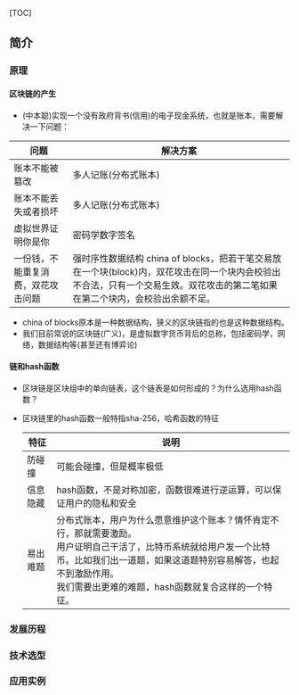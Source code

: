[TOC]

## 简介

### 原理

#### 区块链的产生

- (中本聪)实现一个没有政府背书(信用)的电子现金系统，也就是账本，需要解决一下问题：

| 问题                               | 解决方案                                                     |
| ---------------------------------- | ------------------------------------------------------------ |
| 账本不能被篡改                     | 多人记账(分布式账本)                                         |
| 账本不能丢失或者损坏               | 多人记账(分布式账本)                                         |
| 虚拟世界证明你是你                 | 密码学数字签名                                               |
| 一份钱，不能重复消费，双花攻击问题 | 强时序性数据结构 china of blocks，把若干笔交易放在一个块(block)内，双花攻击在同一个块内会校验出不合法，只有一个交易生效。双花攻击的第二笔如果在第二个块内，会校验出余额不足。 |

- china of blocks原本是一种数据结构，狭义的区块链指的也是这种数据结构。
- 我们目前常说的区块链(广义)，是虚拟数字货币背后的总称，包括密码学，网络，数据结构等(甚至还有博弈论)

#### 链和hash函数

- 区块链是区块组中的单向链表，这个链表是如何形成的？为什么选用hash函数？

- 区块链里的hash函数一般特指sha-256，哈希函数的特征

  | 特征     | 说明                                                         |
  | -------- | ------------------------------------------------------------ |
  | 防碰撞   | 可能会碰撞，但是概率极低                                     |
  | 信息隐藏 | hash函数，不是对称加密，函数很难进行逆运算，可以保证用户的隐私和安全 |
  | 易出难题 | 分布式账本，用户为什么愿意维护这个账本？情怀肯定不行，那就需要激励。</br>用户证明自己干活了，比特币系统就给用户发一个比特币。比如我们出一道题，如果这道题特别容易解答，也起不到激励作用。</br>我们需要出更难的难题，hash函数就复合这样的一个特征。 |

### 发展历程

### 技术选型

### 应用实例

